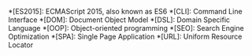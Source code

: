 *[ES2015]: ECMAScript 2015, also known as ES6
*[CLI]:    Command Line Interface
*[DOM]:    Document Object Model
*[DSL]:    Domain Specific Language
*[OOP]:    Object-oriented programming
*[SEO]:    Search Engine Optimization
*[SPA]:    Single Page Application
*[URL]:    Uniform Resource Locator
